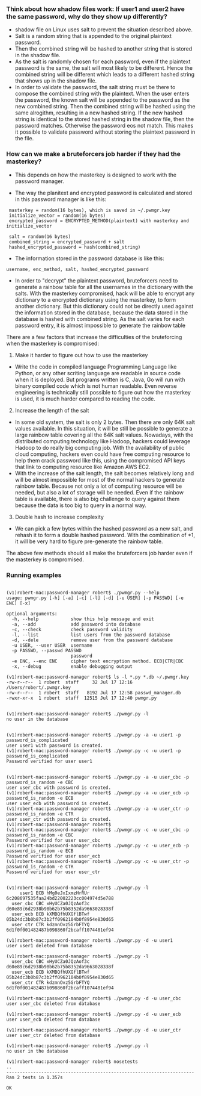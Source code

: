 
### Think about how shadow files work: If user1 and user2 have the same password, why do they show up differently? 

 * shadow file on Linux uses salt to prevent the situation described above.
 * Salt is a random string that is appended to the original plaintext password.
 * Then the combined string will be hashed to another string that is stored in the shadow file.
 * As the salt is randomly chosen for each password, even if the plaintext password is the same, the salt will most likely to be different. Hence the combined string will be different which leads to a different hashed string that shows up in the shadow file.
 * In order to validate the password, the salt string must be there to compose the combined string with the plaintext. When the user enters the password, the known salt will be appended to the password as the new combined string. Then the combined string will be hashed using the same alrogithm, resulting in a new hashed string. If the new hashed string is identical to the stored hashed string in the shadow file, then the password matches. Otherwise the password eos not match. This makes it possible to validate password without storing the plaintext password in the file.


### How can we make a bruteforcers job harder if they had the masterkey?

 * This depends on how the masterkey is designed to work with the password manager.

 * The way the planitext and encrypted password is calculated and stored in this password manager is like this:

 ```
  masterkey = random(16 bytes), which is saved in ~/.pwmgr.key
  initialize_vector = random(16 bytes)
  encrypted_password = ENCRYPTED_METHOD(plaintext) with masterkey and initialize_vector

  salt = random(16 bytes)
  combined_string = encrypted_password + salt
  hashed_encrypted_password = hash(combined_string)
 ```

 * The information stored in the password database is like this:
  ```
  username, enc_method, salt, hashed_encrypted_password
  ```

 * In order to "decrypt" the plaintext password, bruteforcers need to generate a rainbow table for all the usernames in the dictionary with the salts. With the masterkey compromised, hack will be able to encrypt any dictionary to a encrypted dictionary using the masterkey, to form another dictionary. But this dictionary could not be directly used against the information stored in the database, because the data stored in the database is hashed with combined string. As the salt varies for each password entry, it is almost impossible to generate the rainbow table 

  There are a few factors that increase the difficulties of the bruteforcing when the masterkey is compromised: 

  1. Make it harder to figure out how to use the masterkey

   * Write the code in compiled language
    Programming Language like Python, or any other scriting language are readable in source code when it is deployed. But programs written is C, Java, Go will run with binary compiled code which is not human readable. Even reverse engineering is technically still possible to figure out how the masterkey is used, it is much harder compared to reading the code.

  2. Increase the length of the salt

   * In some old system, the salt is only 2 bytes. Then there are only 64K salt values available. In this situation, it will be still be possible to generate a large rainbow table covering all the 64K salt values. Nowadays, with the distributed computing technology like Hadoop, hackers could leverage Hadoop to do really big computing job. With the availability of public cloud computing, hackers even could have free computing resource to help them crack password like this, using the compromised API keys that link to computing resource like Amazon AWS EC2. 
   * With the increase of the salt length, the salt becomes relatively long and will be almost impossible for most of the normal hackers to generate rainbow table. Because not only a lot of computing resource will be needed, but also a lot of storage will be needed. Even if the rainbow table is available, there is also big challenge to query against them because the data is too big to query in a normal way.

  3. Double hash to increase complexity

   * We can pick a few bytes within the hashed password as a new salt, and rehash it to form a double hashed password. With the combination of *1, it will be very hard to figure pre-generate the rainbow table. 

  The above few methods should all make the bruteforcers job harder even if the masterkey is compromised.

### Running examples
```

(v1)robert-mac:password-manager robert$ ./pwmgr.py --help
usage: pwmgr.py [-h] [-a] [-c] [-l] [-d] [-u USER] [-p PASSWD] [-e ENC] [-x]

optional arguments:
  -h, --help            show this help message and exit
  -a, --add             add password into database
  -c, --check           check password validity
  -l, --list            list users from the password database
  -d, --dele            remove user from the password database
  -u USER, --user USER  username
  -p PASSWD, --passwd PASSWD
                        password
  -e ENC, --enc ENC     cipher text encryption method. ECB|CTR|CBC
  -x, --debug           enable debugging output

(v1)robert-mac:password-manager robert$ ls -l *.py *.db ~/.pwmgr.key
-rw-r--r--  1 robert  staff     32 Jul 17 12:16 /Users/robert/.pwmgr.key
-rw-r--r--  1 robert  staff   8192 Jul 17 12:58 passwd_manager.db
-rwxr-xr-x  1 robert  staff  12515 Jul 17 12:40 pwmgr.py


(v1)robert-mac:password-manager robert$ ./pwmgr.py -l
no user in the database


(v1)robert-mac:password-manager robert$ ./pwmgr.py -a -u user1 -p password_is_complicated
user user1 with password is created.
(v1)robert-mac:password-manager robert$ ./pwmgr.py -c -u user1 -p password_is_complicated
Password verified for user user1


(v1)robert-mac:password-manager robert$ ./pwmgr.py -a -u user_cbc -p password_is_random -e CBC
user user_cbc with password is created.
(v1)robert-mac:password-manager robert$ ./pwmgr.py -a -u user_ecb -p password_is_random -e ECB
user user_ecb with password is created.
(v1)robert-mac:password-manager robert$ ./pwmgr.py -a -u user_ctr -p password_is_random -e CTR
user user_ctr with password is created.
(v1)robert-mac:password-manager robert$
(v1)robert-mac:password-manager robert$ ./pwmgr.py -c -u user_cbc -p password_is_random -e CBC
Password verified for user user_cbc
(v1)robert-mac:password-manager robert$ ./pwmgr.py -c -u user_ecb -p password_is_random -e ECB
Password verified for user user_ecb
(v1)robert-mac:password-manager robert$ ./pwmgr.py -c -u user_ctr -p password_is_random -e CTR
Password verified for user user_ctr


(v1)robert-mac:password-manager robert$ ./pwmgr.py -l
     user1 ECB hMg0eJxIxmzHrRUr 6c208697535faa24bd22002223cc004974d5e788
  user_cbc CBC xHyUCZa0JQzAof3c d60e89c6d2938b98b62b75b8352da9663028338f
  user_ecb ECB kXMBQfhUXGflBTwf 05b24dc3b0b87c3b2ff0962104b0f8954e830d65
  user_ctr CTR kdzmnOvz5GrbFTYQ 6d1f0f001482487b098860f2bcaff1074481ef94

(v1)robert-mac:password-manager robert$ ./pwmgr.py -d -u user1
user user1 deleted from database

(v1)robert-mac:password-manager robert$ ./pwmgr.py -l
  user_cbc CBC xHyUCZa0JQzAof3c d60e89c6d2938b98b62b75b8352da9663028338f
  user_ecb ECB kXMBQfhUXGflBTwf 05b24dc3b0b87c3b2ff0962104b0f8954e830d65
  user_ctr CTR kdzmnOvz5GrbFTYQ 6d1f0f001482487b098860f2bcaff1074481ef94

(v1)robert-mac:password-manager robert$ ./pwmgr.py -d -u user_cbc
user user_cbc deleted from database

(v1)robert-mac:password-manager robert$ ./pwmgr.py -d -u user_ecb
user user_ecb deleted from database

(v1)robert-mac:password-manager robert$ ./pwmgr.py -d -u user_ctr
user user_ctr deleted from database

(v1)robert-mac:password-manager robert$ ./pwmgr.py -l
no user in the database

(v1)robert-mac:password-manager robert$ nosetests
..
----------------------------------------------------------------------
Ran 2 tests in 1.357s

OK

```
